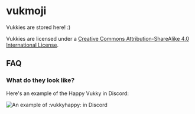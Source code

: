# vukmoji
Vukkies are stored here! :)

Vukkies are licensed under a [Creative Commons Attribution-ShareAlike 4.0 International License][cc-by-sa].

## FAQ

### What do they look like?
Here's an example of the Happy Vukky in Discord:

![An example of :vukkyhappy: in Discord](https://i.imgur.com/prj4E8T.png)

[cc-by-sa]: http://creativecommons.org/licenses/by-sa/4.0/

